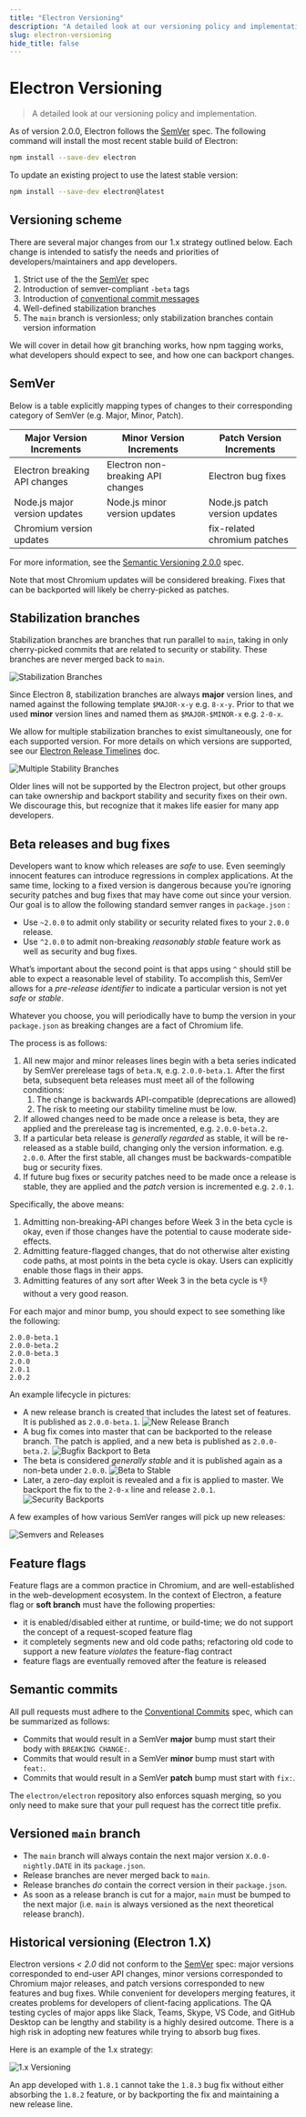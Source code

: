 ```yaml
---
title: "Electron Versioning"
description: "A detailed look at our versioning policy and implementation."
slug: electron-versioning
hide_title: false
---
```


# Electron Versioning

> A detailed look at our versioning policy and implementation.

As of version 2.0.0, Electron follows the [SemVer](#semver) spec. The following command will install the most recent stable build of Electron:

```sh npm2yarn
npm install --save-dev electron
```

To update an existing project to use the latest stable version:

```sh npm2yarn
npm install --save-dev electron@latest
```

## Versioning scheme

There are several major changes from our 1.x strategy outlined below. Each change is intended to satisfy the needs and priorities of developers/maintainers and app developers.

1. Strict use of the the [SemVer](#semver) spec
2. Introduction of semver-compliant `-beta` tags
3. Introduction of [conventional commit messages](https://conventionalcommits.org/)
4. Well-defined stabilization branches
5. The `main` branch is versionless; only stabilization branches contain version information

We will cover in detail how git branching works, how npm tagging works, what developers should expect to see, and how one can backport changes.

## SemVer

Below is a table explicitly mapping types of changes to their corresponding category of SemVer (e.g. Major, Minor, Patch).

| Major Version Increments        | Minor Version Increments           | Patch Version Increments      |
| ------------------------------- | ---------------------------------- | ----------------------------- |
| Electron breaking API changes   | Electron non-breaking API changes  | Electron bug fixes            |
| Node.js major version updates   | Node.js minor version updates      | Node.js patch version updates |
| Chromium version updates        |                                    | fix-related chromium patches  |

For more information, see the [Semantic Versioning 2.0.0](https://semver.org/) spec.

Note that most Chromium updates will be considered breaking. Fixes that can be backported will likely be cherry-picked as patches.

## Stabilization branches

Stabilization branches are branches that run parallel to `main`, taking in only cherry-picked commits that are related to security or stability. These branches are never merged back to `main`.

![Stabilization Branches](../images/versioning-sketch-1.png)

Since Electron 8, stabilization branches are always **major** version lines, and named against the following template `$MAJOR-x-y` e.g. `8-x-y`.  Prior to that we used **minor** version lines and named them as `$MAJOR-$MINOR-x` e.g. `2-0-x`.

We allow for multiple stabilization branches to exist simultaneously, one for each supported version. For more details on which versions are supported, see our [Electron Release Timelines](latest/tutorial/electron-timelines.md) doc.

![Multiple Stability Branches](../images/versioning-sketch-2.png)

Older lines will not be supported by the Electron project, but other groups can take ownership and backport stability and security fixes on their own. We discourage this, but recognize that it makes life easier for many app developers.

## Beta releases and bug fixes

Developers want to know which releases are _safe_ to use. Even seemingly innocent features can introduce regressions in complex applications. At the same time, locking to a fixed version is dangerous because you’re ignoring security patches and bug fixes that may have come out since your version. Our goal is to allow the following standard semver ranges in `package.json` :

* Use `~2.0.0` to admit only stability or security related fixes to your `2.0.0` release.
* Use `^2.0.0` to admit non-breaking _reasonably stable_ feature work as well as security and bug fixes.

What’s important about the second point is that apps using `^` should still be able to expect a reasonable level of stability. To accomplish this, SemVer allows for a _pre-release identifier_ to indicate a particular version is not yet _safe_ or _stable_.

Whatever you choose, you will periodically have to bump the version in your `package.json` as breaking changes are a fact of Chromium life.

The process is as follows:

1. All new major and minor releases lines begin with a beta series indicated by SemVer prerelease tags of `beta.N`, e.g. `2.0.0-beta.1`. After the first beta, subsequent beta releases must meet all of the following conditions:
    1. The change is backwards API-compatible (deprecations are allowed)
    2. The risk to meeting our stability timeline must be low.
2. If allowed changes need to be made once a release is beta, they are applied and the prerelease tag is incremented, e.g. `2.0.0-beta.2`.
3. If a particular beta release is _generally regarded_ as stable, it will be re-released as a stable build, changing only the version information. e.g. `2.0.0`. After the first stable, all changes must be backwards-compatible bug or security fixes.
4. If future bug fixes or security patches need to be made once a release is stable, they are applied and the _patch_ version is incremented
e.g. `2.0.1`.

Specifically, the above means:

1. Admitting non-breaking-API changes before Week 3 in the beta cycle is okay, even if those changes have the potential to cause moderate side-effects.
2. Admitting feature-flagged changes, that do not otherwise alter existing code paths, at most points in the beta cycle is okay. Users can explicitly enable those flags in their apps.
3. Admitting features of any sort after Week 3 in the beta cycle is 👎 without a very good reason.

For each major and minor bump, you should expect to see something like the following:

```plaintext
2.0.0-beta.1
2.0.0-beta.2
2.0.0-beta.3
2.0.0
2.0.1
2.0.2
```

An example lifecycle in pictures:

* A new release branch is created that includes the latest set of features. It is published as `2.0.0-beta.1`.
![New Release Branch](../images/versioning-sketch-3.png)
* A bug fix comes into master that can be backported to the release branch. The patch is applied, and a new beta is published as `2.0.0-beta.2`.
![Bugfix Backport to Beta](../images/versioning-sketch-4.png)
* The beta is considered _generally stable_ and it is published again as a non-beta under `2.0.0`.
![Beta to Stable](../images/versioning-sketch-5.png)
* Later, a zero-day exploit is revealed and a fix is applied to master. We backport the fix to the `2-0-x` line and release `2.0.1`.
![Security Backports](../images/versioning-sketch-6.png)

A few examples of how various SemVer ranges will pick up new releases:

![Semvers and Releases](../images/versioning-sketch-7.png)

## Feature flags

Feature flags are a common practice in Chromium, and are well-established in the web-development ecosystem. In the context of Electron, a feature flag or **soft branch** must have the following properties:

* it is enabled/disabled either at runtime, or build-time; we do not support the concept of a request-scoped feature flag
* it completely segments new and old code paths; refactoring old code to support a new feature _violates_ the feature-flag contract
* feature flags are eventually removed after the feature is released

## Semantic commits

All pull requests must adhere to the [Conventional Commits](https://conventionalcommits.org/) spec, which can be summarized as follows:

* Commits that would result in a SemVer **major** bump must start their body with `BREAKING CHANGE:`.
* Commits that would result in a SemVer **minor** bump must start with `feat:`.
* Commits that would result in a SemVer **patch** bump must start with `fix:`.

The `electron/electron` repository also enforces squash merging, so you only need to make sure that your pull request has the correct title prefix.

## Versioned `main` branch

* The `main` branch will always contain the next major version `X.0.0-nightly.DATE` in its `package.json`.
* Release branches are never merged back to `main`.
* Release branches _do_ contain the correct version in their `package.json`.
* As soon as a release branch is cut for a major, `main` must be bumped to the next major (i.e. `main` is always versioned as the next theoretical release branch).

## Historical versioning (Electron 1.X)

Electron versions *< 2.0* did not conform to the [SemVer](https://semver.org) spec: major versions corresponded to end-user API changes, minor versions corresponded to Chromium major releases, and patch versions corresponded to new features and bug fixes. While convenient for developers merging features, it creates problems for developers of client-facing applications. The QA testing cycles of major apps like Slack, Teams, Skype, VS Code, and GitHub Desktop can be lengthy and stability is a highly desired outcome. There is a high risk in adopting new features while trying to absorb bug fixes.

Here is an example of the 1.x strategy:

![1.x Versioning](../images/versioning-sketch-0.png)

An app developed with `1.8.1` cannot take the `1.8.3` bug fix without either absorbing the `1.8.2` feature, or by backporting the fix and maintaining a new release line.

